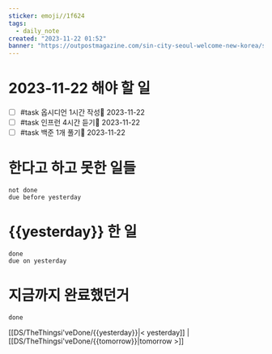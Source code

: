 ```yaml
---
sticker: emoji//1f624
tags:
  - daily_note
created: "2023-11-22 01:52"
banner: "https://outpostmagazine.com/sin-city-seoul-welcome-new-korea/seoul-skyline-photo/"
---
```


# 2023-11-22 해야 할 일

- [ ] #task 옵시디언 1시간 작성📅 2023-11-22
- [ ] #task 인프런 4시간 듣기📅 2023-11-22 
- [ ] #task 백준 1개 풀기📅 2023-11-22 

# 한다고 하고 못한 일들
```tasks
not done
due before yesterday
```
# {{yesterday}} 한 일
```tasks
done
due on yesterday
```
# 지금까지 완료했던거 
```tasks
done
```
[[DS/TheThingsi'veDone/{{yesterday}}|< yesterday]] | [[DS/TheThingsi'veDone/{{tomorrow}}|tomorrow >]]